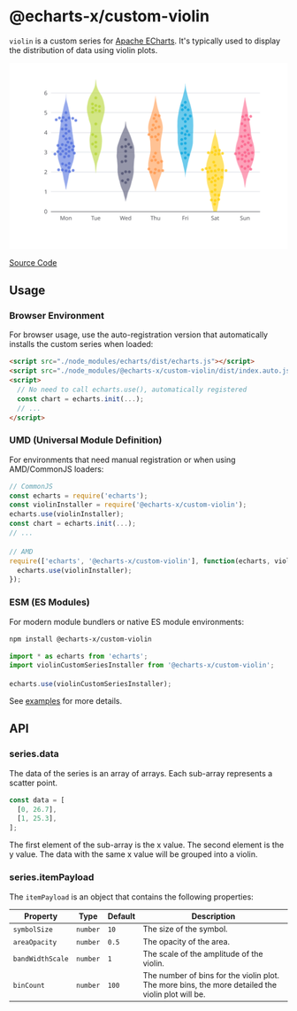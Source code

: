 # @echarts-x/custom-violin

`violin` is a custom series for [Apache ECharts](https://github.com/apache/echarts). It's typically used to display the distribution of data using violin plots.

![violin](https://raw.githubusercontent.com/apache/echarts-custom-series/main/custom-series/violin/screenshots/violin.svg)

[Source Code](https://github.com/apache/echarts-custom-series/tree/main/custom-series/violin)

## Usage

### Browser Environment

For browser usage, use the auto-registration version that automatically installs the custom series when loaded:

```html
<script src="./node_modules/echarts/dist/echarts.js"></script>
<script src="./node_modules/@echarts-x/custom-violin/dist/index.auto.js"></script>
<script>
  // No need to call echarts.use(), automatically registered
  const chart = echarts.init(...);
  // ...
</script>
```

### UMD (Universal Module Definition)

For environments that need manual registration or when using AMD/CommonJS loaders:

```js
// CommonJS
const echarts = require('echarts');
const violinInstaller = require('@echarts-x/custom-violin');
echarts.use(violinInstaller);
const chart = echarts.init(...);
// ...

// AMD
require(['echarts', '@echarts-x/custom-violin'], function(echarts, violinInstaller) {
  echarts.use(violinInstaller);
});
```

### ESM (ES Modules)

For modern module bundlers or native ES module environments:

```bash
npm install @echarts-x/custom-violin
```

```js
import * as echarts from 'echarts';
import violinCustomSeriesInstaller from '@echarts-x/custom-violin';

echarts.use(violinCustomSeriesInstaller);
```

See [examples](./examples) for more details.

## API

### series.data

The data of the series is an array of arrays. Each sub-array represents a scatter point.

```js
const data = [
  [0, 26.7],
  [1, 25.3],
];
```

The first element of the sub-array is the x value. The second element is the y value. The data with the same x value will be grouped into a violin.

### series.itemPayload

The `itemPayload` is an object that contains the following properties:

| Property         | Type     | Default | Description                                                                                       |
| ---------------- | -------- | ------- | ------------------------------------------------------------------------------------------------- |
| `symbolSize`     | `number` | `10`    | The size of the symbol.                                                                           |
| `areaOpacity`    | `number` | `0.5`   | The opacity of the area.                                                                          |
| `bandWidthScale` | `number` | `1`     | The scale of the amplitude of the violin.                                                         |
| `binCount`       | `number` | `100`   | The number of bins for the violin plot. The more bins, the more detailed the violin plot will be. |
